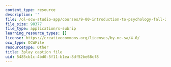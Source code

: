 ```yaml
---
content_type: resource
description: ''
file: /ol-ocw-studio-app/courses/9-00-introduction-to-psychology-fall-2004/5485cb1c4bd05f11b1ea8df52be68cf8_10492.vtt
file_size: 98377
file_type: application/x-subrip
learning_resource_types: []
license: https://creativecommons.org/licenses/by-nc-sa/4.0/
ocw_type: OCWFile
resourcetype: Other
title: 3play caption file
uid: 5485cb1c-4bd0-5f11-b1ea-8df52be68cf8
---
```

